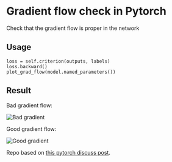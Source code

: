 # Gradient flow check in Pytorch

Check that the gradient flow is proper in the network

## Usage 

```
loss = self.criterion(outputs, labels)  
loss.backward()
plot_grad_flow(model.named_parameters())
```

## Result

Bad gradient flow:

![Bad gradient](https://discuss.pytorch.org/uploads/default/original/2X/e/e4b19586eb7b68d94ba02fa9159f141c9f12e106.png)

Good gradient flow:

![Good gradient](https://discuss.pytorch.org/uploads/default/original/2X/5/5af139d68e14dbdd9745952a744f105458d2caa7.png)

Repo based on [this pytorch discuss post](https://discuss.pytorch.org/t/check-gradient-flow-in-network/15063).
